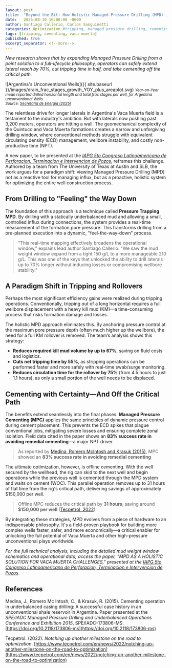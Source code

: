 ```yaml
---
layout: post
title:  "Beyond the Bit: How Holistic Managed Pressure Drilling (MPD) is Redefining the Well Construction Playbook in Vaca Muerta"
date:   2025-08-10 16:00:00 -0600
author: Santiago Callerio, Carlos Sanguinetti
categories: Optimization #tripping, managed pressure drilling, cementing, Vaca Muerta
tags: [tripping, cementing, vaca-muerta]
published: true
excerpt_separator: <!--more-->
---
```

*New research shows that by expanding Managed Pressure Drilling from a point solution to a full-lifecycle philosophy, operators can safely extend lateral reach by 70%, cut tripping time in half, and take cementing off the critical path.*

![Argentina's Unconventional Wells]({{ site.baseurl }}/images/drain_frac_stages_growth_YOY_plus_areaplot.svg)
*<small>Year-on-Year mean reported drilled horizontal length and total frac stages per well, for Argentina unconventional Wells<br />
Source: [Secretaría de Energía (2025)](http://datos.energia.gob.ar/dataset/datos-de-fractura-de-pozos-adjunto-iv/archivo/2280ad92-6ed3-403e-a095-50139863ab0d)</small>*

The relentless drive for longer laterals in Argentina's Vaca Muerta field is a testament to the industry's ambition. But with laterals now pushing past 3,200 meters, operators are hitting a wall. The geomechanical complexity of the Quintuco and Vaca Muerta formations creates a narrow and unforgiving drilling window, where conventional methods struggle with equivalent circulating density (ECD) management, wellbore instability, and costly non-productive time (NPT).
<!--more-->
A new paper, to be presented at the [*IAPG 5to Congreso Latinoamericano de Perforacion, Terminacion e Intervencion de Pozos*](https://perforacion.iapg.org.ar/), reframes this challenge. Authored by a team from The University of Texas at Austin and SLB, the work argues for a paradigm shift: viewing Managed Pressure Drilling (MPD) not as a reactive tool for managing influx, but as a proactive, holistic system for optimizing the entire well construction process.

## From Drilling to "Feeling" the Way Down

The foundation of this approach is a technique called **Pressure Trapping MPD**. By drilling with a statically underbalanced mud and allowing a small, controlled influx during connections, the system provides a real-time measurement of the formation pore pressure. This transforms drilling from a pre-planned execution into a dynamic, "feel-the-way-down" process.

> "This real-time mapping effectively broadens the operational window," explains lead author Santiago Callerio. "We saw the mud weight window expand from a tight 150 g/L to a more manageable 210 g/L. This was one of the keys that unlocked the ability to drill laterals up to 70% longer without inducing losses or compromising wellbore stability."

## A Paradigm Shift in Tripping and Rollovers

Perhaps the most significant efficiency gains were realized during tripping operations. Conventionally, tripping out of a long horizontal requires a full wellbore displacement with a heavy kill mud (KM)—a time-consuming process that risks formation damage and losses.

The holistic MPD approach eliminates this. By anchoring pressure control at the maximum pore pressure depth (often much higher up the wellbore), the need for a full KM rollover is removed. The team’s analysis shows this strategy:

- **Reduces required kill mud volume by up to 67%**, saving on fluid costs and logistics.
- **Cuts net tripping time by 55%**, as stripping operations can be performed faster and more safely with real-time swab/surge monitoring.
- **Reduces circulation time for the rollover by 75%** (from 4.5 hours to just 1.1 hours), as only a small portion of the well needs to be displaced.

## Cementing with Certainty—And Off the Critical Path

The benefits extend seamlessly into the final phases. **Managed Pressure Cementing (MPC)** applies the same principles of dynamic pressure control during cement placement. This prevents the ECD spikes that plague conventional jobs, mitigating severe losses and ensuring complete zonal isolation. Field data cited in the paper shows an **83% success rate in avoiding remedial cementing**—a major NPT driver.

> As reported by [Medina, Romero McIntosh and Krasuk (2015)](https://doi.org/10.2118/173806-ms), MPC showed an **83% success rate in avoiding remedial cementing**

The ultimate optimization, however, is offline cementing. With the well secured by the wellhead, the rig can skid to the next well and begin operations while the previous well is cemented through the MPD system and waits on cement (WOC). This parallel operation removes up to 31 hours of flat time from the rig's critical path, delivering savings of approximately $150,000 per well.
> Offline MPC reduces the critical path by **31 hours**, saving around **$150,000 per well** ([Tecpetrol, 2022](https://www.tecpetrol.com/en/news/2022/notching-up-another-milestone-on-the-road-to-optimization))

By integrating these strategies, MPD evolves from a piece of hardware to an indispensable philosophy. It's a field-proven playbook for building more complex wells faster, safer, and more economically—a critical enabler for unlocking the full potential of Vaca Muerta and other high-pressure unconventional plays worldwide.

*For the full technical analysis, including the detailed mud weight window schematics and operational data, access the paper, "MPD AS A HOLISTIC SOLUTION FOR VACA MUERTA CHALLENGES," presented at the [IAPG 5to Congreso Latinoamericano de Perforacion, Terminacion e Intervencion de Pozos](https://perforacion.iapg.org.ar/).*

## References

Medina, J., Romero Mc Intosh, C., & Krasuk, R. (2015). Cementing operation in underbalanced casing drilling: A successful case history in an unconventional shale reservoir in Argentina. Paper presented at the *SPE/IADC Managed Pressure Drilling and Underbalanced Operations Conference and Exhibition 2015*, SPE/IADC-173806-MS. [https://doi.org/10.2118/173806-ms](https://doi.org/10.2118/173806-ms)

Tecpetrol. (2022). *Notching up another milestone on the road to optimization*. [https://www.tecpetrol.com/en/news/2022/notching-up-another-milestone-on-the-road-to-optimization](https://www.tecpetrol.com/en/news/2022/notching-up-another-milestone-on-the-road-to-optimization)
